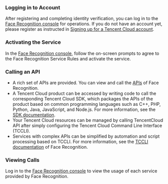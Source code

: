 ### Logging in to Account
After registering and completing identity verification, you can log in to the [Face Recognition console](https://console.cloud.tencent.com/aiface) for operations. If you do not have an account yet, please register as instructed in [Signing up for a Tencent Cloud account](https://cloud.tencent.com/document/product/378/17985).

### Activating the Service
In the [Face Recognition console](https://console.cloud.tencent.com/aiface), follow the on-screen prompts to agree to the Face Recognition Service Rules and activate the service.

### Calling an API
- A rich set of APIs are provided. You can view and call the [APIs](https://cloud.tencent.com/document/product/867/32770) of Face Recognition.
- A Tencent Cloud product can be accessed by writing code to call the corresponding Tencent Cloud SDK, which packages the APIs of the product based on common programming languages such as C++, PHP, Python, Java, JavaScript, and Node.js. For more information, see the [SDK documentation](https://cloud.tencent.com/document/sdk).
- Your Tencent Cloud resources can be managed by calling TencentCloud API after simply configuring the Tencent Cloud Command Line Interface (TCCLI).
- Services with complex APIs can be simplified by automation and script processing based on TCCLI. For more information, see the [TCCLI documentation](https://cloud.tencent.com/document/product/440/6176) of Face Recognition.

### Viewing Calls
Log in to the [Face Recognition console](https://console.cloud.tencent.com/aiface) to view the usage of each service provided by Face Recognition.

